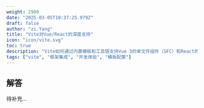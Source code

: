 ```yaml
---
weight: 2900
date: "2025-03-05T10:37:25.979Z"
draft: false
author: "zi.Yang"
title: "Vite对Vue/React的深度支持"
icon: "icon/vite.svg"
toc: true
description: "Vite如何通过内置模板和工具链支持Vue 3的单文件组件（SFC）和React的Fast Refresh特性？请说明框架优化的核心实现？"
tags: ["vite", "框架集成", "开发体验", "模板配置"]
---
```


## 解答

待补充...
